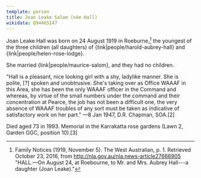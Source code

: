 ```yaml
---
template: person
title: Joan Leake Salom (née Hall)
wikidata: Q94465147
---
```


Joan Leake Hall was born on 24 August 1919 in Roeburne,[^JLHbirth]
the youngest of the three children (all daughters)
of {link|people/harold-aubrey-hall} and {link|people/helen-rose-lodge}.

She married {link|people/maurice-salom}, and they had no children.

"Hall is a pleasant, nice looking girl with a shy, ladylike manner.
She is polite, [?] spoken and unobtrusive.
She's taking over as Office WAAAF in this Area, she has been the only WAAAF officer in the Command and whereas,
by virtue of the small numbers under the command and their concentration at Pearce,
the job has not been a difficult one, the very absence of WAAAF troubles of any sort must be taken as indicative
of satisfactory work on her part." —8 Jan 1947, D.R. Chapman, SOA.[2]

Died aged 73 in 1993. Memorial in the Karrakatta rose gardens (Lawn 2, Garden GGC, position 10).[3]


[^JLHbirth]:
	Family Notices (1919, November 5). The West Australian, p. 1.
	Retrieved October 23, 2016, from http://nla.gov.au/nla.news-article27666905
	"HALL.—On August 24, at Roebourne, to Mr. and Mrs. Aubrey Hall---a daughter (Joan Leake)."
